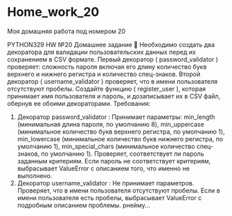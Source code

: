 # Home_work_20
Моя домашняя работа под номером 20


PYTHON329 HW №20
Домашнее задание 📃
Необходимо создать два декоратора для валидации пользовательских данных перед их сохранением в CSV формате.
Первый декоратор ( password_validator ) проверяет:
сложность пароля
включая его длину
количество букв верхнего и нижнего регистра
и количество спец-знаков.
Второй декоратор ( username_validator ) проверяет, что в имени пользователя отсутствуют пробелы. Создайте функцию
( register_user ), которая принимает имя пользователя и пароль, и дозаписывает их в CSV файл, обернув ее обоими декораторами.
Требования:
1. Декоратор password_validator :
Принимает параметры: min_length (минимальная длина пароля, по умолчанию 8), min_uppercase (минимальное количество
букв верхнего регистра, по умолчанию 1), min_lowercase (минимальное количество букв нижнего регистра, по умолчанию 1),
min_special_chars (минимальное количество спец-знаков, по умолчанию 1).
Проверяет, соответствует ли пароль заданным критериям.
Если пароль не соответствует критериям, выбрасывает ValueError с описанием того, что именно не выполнено.
2. Декоратор username_validator :
Не принимает параметров.
Проверяет, что в имени пользователя отсутствуют пробелы.
Если в имени пользователя есть пробелы, выбрасывает ValueError с подробным описанием проблемы.
рнейму...